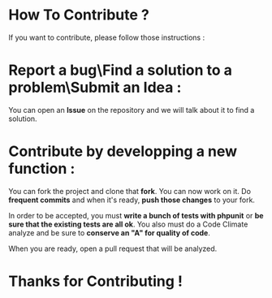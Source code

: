 How To Contribute ?
===================

If you want to contribute, please follow those instructions :

Report a bug\Find a solution to a problem\Submit an Idea :
==========================================================

You can open an __Issue__ on the repository and we will talk about it to find a solution.

Contribute by developping a new function : 
==========================================

You can fork the project and clone that __fork__.
You can now work on it. Do __frequent commits__ and when it's ready, __push those changes__ to your fork.

In order to be accepted, you must __write a bunch of tests with phpunit__ or __be sure that the existing tests are all ok__.
You also must do a Code Climate analyze and be sure to __conserve an "A" for quality of code__.

When you are ready, open a pull request that will be analyzed.

Thanks for Contributing !
=========================
